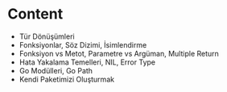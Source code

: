 # Content
- Tür Dönüşümleri
- Fonksiyonlar, Söz Dizimi, İsimlendirme
- Fonksiyon vs Metot, Parametre vs Argüman, Multiple Return
- Hata Yakalama Temelleri, NIL, Error Type
- Go Modülleri, Go Path
- Kendi Paketimizi Oluşturmak